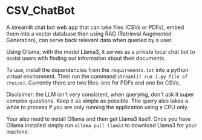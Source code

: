 # CSV_ChatBot

A streamlit chat bot web app that can take files (CSVs or PDFs), embed them into a vector database then using RAG (Retrieval Augmented Generation), can serve back relevant data when queried by a user.

Using Ollama, with the model Llama3, it serves as a private local chat bot to assist users with finding out information about their documents.

To use, install the dependencies from the `requirements.txt` into a python virtual environment. Then run the command `streamlit run [.py file of choice]`. Currently there are two files: one for PDFs and one for CSVs.

Disclaimer: the LLM isn't very consistent, when querying, don't ask it super complex questions. Keep it as simple as possible. The query also takes a while to process if you are only running the application using a CPU only.

Your also need to install Ollama and then get Llama3 itself. Once you have Ollama installed simply run `ollama pull llama3` to download Llama3 for your machine.
